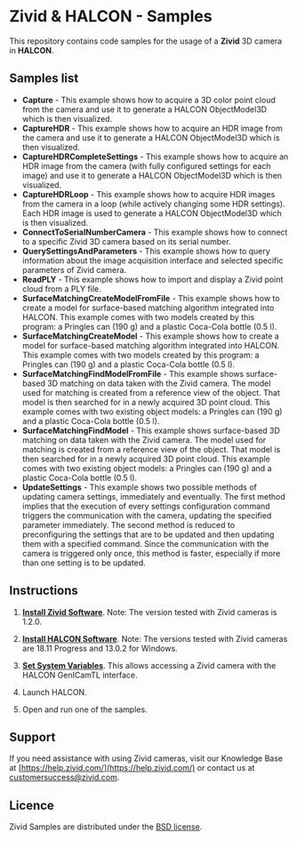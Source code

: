 ﻿# Zivid & HALCON - Samples

This repository contains code samples for the usage of a **Zivid** 3D camera in **HALCON**.

## Samples list

- **Capture** - This example shows how to acquire a 3D color point cloud from the camera and use it to generate a HALCON ObjectModel3D which is then visualized.
- **CaptureHDR** - This example shows how to acquire an HDR image from the camera and use it to generate a HALCON ObjectModel3D which is then visualized.
- **CaptureHDRCompleteSettings** - This example shows how to acquire an HDR image from the camera (with fully configured settings for each image) and use it to generate a HALCON ObjectModel3D which is then visualized.
- **CaptureHDRLoop** - This example shows how to acquire HDR images from the camera in a loop (while actively changing some HDR settings). Each HDR image is used to generate a HALCON ObjectModel3D which is then visualized.
- **ConnectToSerialNumberCamera** - This example shows how to connect to a specific Zivid 3D camera based on its serial number.
- **QuerySettingsAndParameters** - This example shows how to query information about the image acquisition interface and selected specific parameters of Zivid camera.
- **ReadPLY** - This example shows how to import and display a Zivid point cloud from a PLY file.
- **SurfaceMatchingCreateModelFromFile** - This example shows how to create a model for surface-based matching algorithm integrated into HALCON. This example comes with two models created by this program: a Pringles can (190 g) and a plastic Coca-Cola bottle (0.5 l).
- **SurfaceMatchingCreateModel** - This example shows how to create a model for surface-based matching algorithm integrated into HALCON. This example comes with two models created by this program: a Pringles can (190 g) and a plastic Coca-Cola bottle (0.5 l).
- **SurfaceMatchingFindModelFromFile** - This example shows surface-based 3D matching on data taken with the Zivid camera. The model used for matching is created from a reference view of the object. That model is then searched for in a newly acquired 3D point cloud. This example comes with two existing object models: a Pringles can (190 g) and a plastic Coca-Cola bottle (0.5 l).
- **SurfaceMatchingFindModel** - This example shows surface-based 3D matching on data taken with the Zivid camera. The model used for matching is created from a reference view of the object. That model is then searched for in a newly acquired 3D point cloud. This example comes with two existing object models: a Pringles can (190 g) and a plastic Coca-Cola bottle (0.5 l).
- **UpdateSettings** - This example shows two possible methods of updating camera settings,  immediately and eventually. The first method implies that the execution of every settings configuration command triggers the communication with the camera, updating the specified parameter immediately. The second method is reduced to preconfiguring the settings that are to be updated and then updating them with a specified command. Since the communication with the camera is triggered only once, this method is faster, especially if more than one setting is to be updated.

## Instructions

1. [**Install Zivid Software**](https://www.zivid.com/downloads).
Note: The version tested with Zivid cameras is 1.2.0.

2. [**Install HALCON Software**](https://www.mvtec.com/products/halcon/).
Note: The versions tested with Zivid cameras are 18.11 Progress and 13.0.2 for Windows.

3. [**Set System Variables**](https://help.zivid.com/setting-the-environment-variables-for). This allows accessing a Zivid camera with the HALCON GenICamTL interface.

4. Launch HALCON.

5. Open and run one of the samples.

## Support
If you need assistance with using Zivid cameras, visit our Knowledge Base at [https://help.zivid.com/](https://help.zivid.com/) or contact us at [customersuccess@zivid.com](mailto:customersuccess@zivid.com).

## Licence
Zivid Samples are distributed under the [BSD license](LICENSE).
